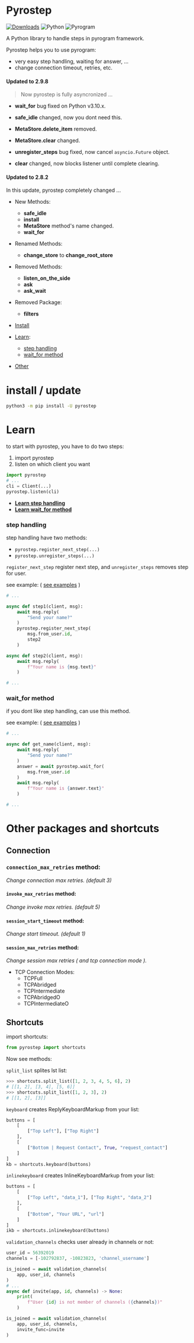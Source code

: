 # Pyrostep

[![Downloads](https://static.pepy.tech/personalized-badge/pyrostep?period=total&units=abbreviation&left_color=red&right_color=grey&left_text=Downloads)](https://pepy.tech/project/pyrostep) ![Python](https://img.shields.io/static/v1?label=Language&message=Python&color=blue&style=flat&logo=python) ![Pyrogram](https://img.shields.io/static/v1?label=Framework&message=Pyrogram&color=red&style=flat)

A Python library to handle steps in pyrogram framework.

Pyrostep helps you to use pyrogram:
- very easy step handling, waiting for answer, ...
- change connection timeout, retries, etc.

#### **Updated to 2.9.8**
> Now pyrostep is fully asyncronized ...

- **wait_for** bug fixed on Python v3.10.x.

- **safe_idle** changed, now you dont need this.

- **MetaStore.delete_item** removed.

- **MetaStore.clear** changed.

- **unregister_steps** bug fixed, now cancel `asyncio.Future` object.

- **clear** changed, now blocks listener until complete clearing.

#### **Updated to 2.8.2**
In this update, pyrostep completely changed ...

- New Methods:
    - **safe_idle**
    - **install**
    - **MetaStore** method's name changed.
    - **wait_for**

- Renamed Methods:
    - **change_store** to **change_root_store**

- Removed Methods:
    - **listen_on_the_side**
    - **ask**
    - **ask_wait**

- Removed Package:
    - **filters**

- [Install](#install--update)
- [Learn](#learn):
    - [step handling](#step-handling)
    - [wait_for method](#wait_for-method)
- [Other](#other-packages-and-shortcuts)

# install / update
```bash
python3 -m pip install -U pyrostep
```

# Learn
to start with pyrostep, you have to do two steps:
1. import pyrostep
2. listen on which client you want

```python
import pyrostep
# ...
cli = Client(...)
pyrostep.listen(cli)
```

- [**Learn step handling**](#step-handling)
- [**Learn wait_for method**](#wait_for-method)

### step handling

step handling have two methods:
- `pyrostep.register_next_step(...)`
- `pyrostep.unregister_steps(...)`

`register_next_step` register next step, and `unregister_steps` removes step for user.

see example: ( [see examples]() )
```python
# ...

async def step1(client, msg):
    await msg.reply(
        "Send your name?"
    )
    pyrostep.register_next_step(
        msg.from_user.id,
        step2
    )

async def step2(client, msg):
    await msg.reply(
        f"Your name is {msg.text}"
    )

# ...
```

### wait_for method

if you dont like step handling, can use this method.

see example: ( [see examples]() )
```python
# ...

async def get_name(client, msg):
    await msg.reply(
        "Send your name?"
    )
    answer = await pyrostep.wait_for(
        msg.from_user.id
    )
    await msg.reply(
        f"Your name is {answer.text}"
    )

# ...
```

# Other packages and shortcuts

## Connection

### `connection_max_retries` method:

*Change connection max retries. (default 3)*

#### `invoke_max_retries` method:

*Change invoke max retries. (default 5)*

#### `session_start_timeout` method:

*Change start timeout. (default 1)*

#### `session_max_retries` method:

*Change session max retries ( and tcp connection mode ).*

- TCP Connection Modes:
    - TCPFull
    - TCPAbridged
    - TCPIntermediate
    - TCPAbridgedO
    - TCPIntermediateO

## Shortcuts
import shortcuts:
```python
from pyrostep import shortcuts
```

Now see methods:

`split_list` splites lst list:
```python
>>> shortcuts.split_list([1, 2, 3, 4, 5, 6], 2)
# [[1, 2], [3, 4], [5, 6]]
>>> shortcuts.split_list([1, 2, 3], 2)
# [[1, 2], [3]]
```

`keyboard` creates ReplyKeyboardMarkup from your list:
```python
buttons = [
    [
        ["Top Left"], ["Top Right"]
    ],
    [
        ["Bottom | Request Contact", True, "request_contact"]
    ]
]
kb = shortcuts.keyboard(buttons)
```

`inlinekeyboard` creates InlineKeyboardMarkup from your list:
```python
buttons = [
    [
        ["Top Left", "data_1"], ["Top Right", "data_2"]
    ],
    [
        ["Bottom", "Your URL", "url"]
    ]
]
ikb = shortcuts.inlinekeyboard(buttons)
```

`validation_channels` checks user already in channels or not:
```python
user_id = 56392019
channels = [-102792837, -10823823, 'channel_username']

is_joined = await validation_channels(
    app, user_id, channels
)
# ...
async def invite(app, id, channels) -> None:
    print(
        f"User {id} is not member of channels ({channels})"
    )

is_joined = await validation_channels(
    app, user_id, channels,
    invite_func=invite
)
```
